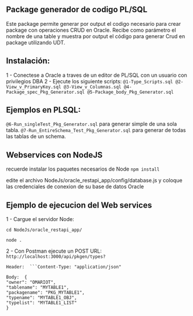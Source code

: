 ## Package generador de codigo PL/SQL

Este package permite generar por output el codigo necesario para crear package con operaciones CRUD en Oracle.
Recibe como parámetro el nombre de una table y muestra por output el código para generar Crud en package utilizando UDT.

## Instalación:

1 - Conectese a Oracle a traves de un editor de PL/SQL con un usuario con privilegios DBA
2 - Ejecute los siguiente scripts:
        ``` @1-Type_Scripts.sql
            @2-View_v_PrimaryKey.sql
            @3-View_v_Columnas.sql
            @4-Package_spec_Pkg_Generator.sql
            @5-Package_body_Pkg_Generator.sql
            ```

## Ejemplos en PLSQL:

```@6-Run_singleTest_Pkg_Generator.sql``` para generar simple de una sola tabla.
```@7-Run_EntireSchema_Test_Pkg_Generator.sql``` para generar de todas las tablas de un schema.


## Webservices con NodeJS

recuerde instalar los paquetes necesarios de Node ```npm install```

edite el archivo NodeJs/oracle_restapi_app/config/database.js y coloque las credenciales de conexion de su base de datos Oracle

## Ejemplo de ejecucion del Web services

1 - Cargue el servidor Node:
```
cd NodeJs/oracle_restapi_app/
```
```
node .
```

2 - Con Postman ejecute un POST
    URL:   ```http://localhost:3000/api/pkgen/types?```

    Header:  ```Content-Type: "application/json"

    Body:  {
    "owner": "OMARIOT",
    "tablename": "MYTABLE1",
    "packagename": "PKG_MYTABLE1",
    "typename": "MYTABLE1_OBJ",
    "typelist": "MYTABLE1_LIST"
    }
